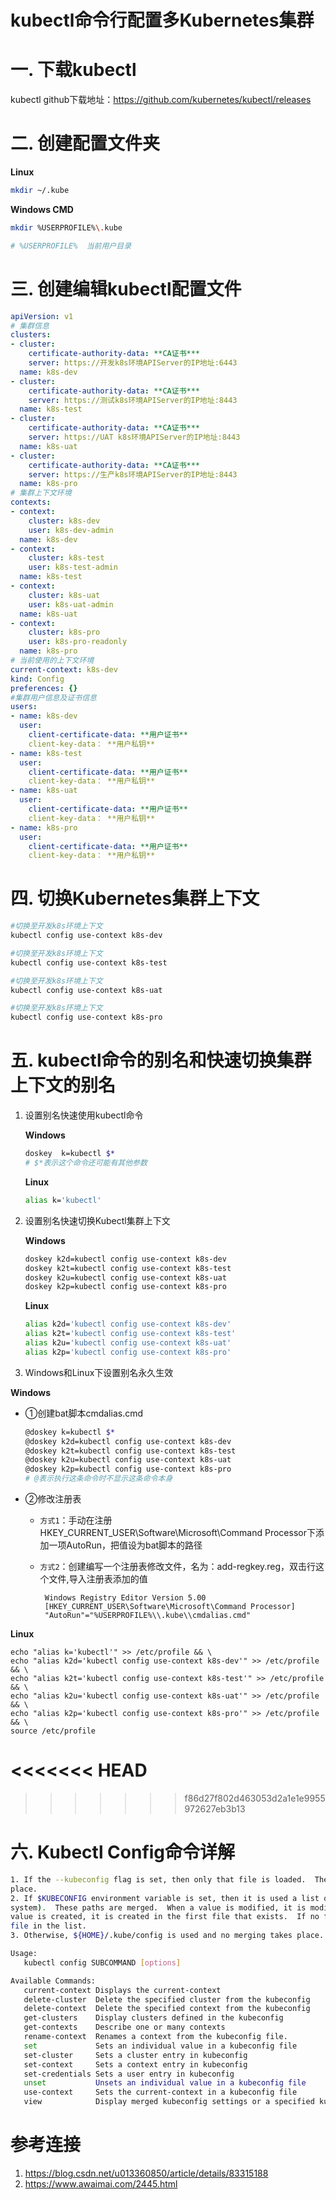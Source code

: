 # kubectl命令行配置多Kubernetes集群

# 一. 下载kubectl

kubectl github下载地址：https://github.com/kubernetes/kubectl/releases

# 二. 创建配置文件夹

**Linux**

  ```bash
  mkdir ~/.kube
  ```

**Windows CMD**

  ```bash
  mkdir %USERPROFILE%\.kube

  # %USERPROFILE%  当前用户目录  
  ```

# 三. 创建编辑kubectl配置文件

```yaml
apiVersion: v1
# 集群信息
clusters:
- cluster:
    certificate-authority-data: **CA证书***
    server: https://开发k8s环境APIServer的IP地址:6443
  name: k8s-dev
- cluster:
    certificate-authority-data: **CA证书***
    server: https://测试k8s环境APIServer的IP地址:8443
  name: k8s-test
- cluster:
    certificate-authority-data: **CA证书***
    server: https://UAT k8s环境APIServer的IP地址:8443
  name: k8s-uat
- cluster:
    certificate-authority-data: **CA证书***
    server: https://生产k8s环境APIServer的IP地址:8443
  name: k8s-pro
# 集群上下文环境
contexts:
- context:
    cluster: k8s-dev
    user: k8s-dev-admin
  name: k8s-dev
- context:
    cluster: k8s-test
    user: k8s-test-admin
  name: k8s-test
- context:
    cluster: k8s-uat
    user: k8s-uat-admin
  name: k8s-uat
- context:
    cluster: k8s-pro
    user: k8s-pro-readonly
  name: k8s-pro
# 当前使用的上下文环境  
current-context: k8s-dev
kind: Config
preferences: {}
#集群用户信息及证书信息
users:
- name: k8s-dev
  user:
    client-certificate-data: **用户证书**
    client-key-data： **用户私钥**
- name: k8s-test
  user:
    client-certificate-data: **用户证书**
    client-key-data： **用户私钥**
- name: k8s-uat
  user:
    client-certificate-data: **用户证书**
    client-key-data： **用户私钥**
- name: k8s-pro
  user:
    client-certificate-data: **用户证书**
    client-key-data： **用户私钥**

```

# 四. 切换Kubernetes集群上下文

```bash
#切换至开发k8s环境上下文
kubectl config use-context k8s-dev

#切换至开发k8s环境上下文
kubectl config use-context k8s-test

#切换至开发k8s环境上下文
kubectl config use-context k8s-uat

#切换至开发k8s环境上下文
kubectl config use-context k8s-pro
```

# 五. kubectl命令的别名和快速切换集群上下文的别名

1. 设置别名快速使用kubectl命令

    **Windows**

    ```bash
    doskey  k=kubectl $*
    # $*表示这个命令还可能有其他参数
    ```

    **Linux**

    ```bash
    alias k='kubectl'
    ```

2. 设置别名快速切换Kubectl集群上下文

    **Windows**

    ```bash
    doskey k2d=kubectl config use-context k8s-dev
    doskey k2t=kubectl config use-context k8s-test
    doskey k2u=kubectl config use-context k8s-uat
    doskey k2p=kubectl config use-context k8s-pro
    ```

    **Linux**

    ```bash
    alias k2d='kubectl config use-context k8s-dev'
    alias k2t='kubectl config use-context k8s-test'
    alias k2u='kubectl config use-context k8s-uat'
    alias k2p='kubectl config use-context k8s-pro'
    ```

3. Windows和Linux下设置别名永久生效

**Windows**
   - ①创建bat脚本cmdalias.cmd
       ```bash
       @doskey k=kubectl $*
       @doskey k2d=kubectl config use-context k8s-dev
       @doskey k2t=kubectl config use-context k8s-test
       @doskey k2u=kubectl config use-context k8s-uat
       @doskey k2p=kubectl config use-context k8s-pro
       # @表示执行这条命令时不显示这条命令本身
       ```

   - ②修改注册表
     - `方式1`：手动在注册HKEY_CURRENT_USER\Software\Microsoft\Command Processor下添加一项AutoRun，把值设为bat脚本的路径
     - `方式2`：创建编写一个注册表修改文件，名为：add-regkey.reg，双击行这个文件,导入注册表添加的值

            Windows Registry Editor Version 5.00
            [HKEY_CURRENT_USER\Software\Microsoft\Command Processor]
            "AutoRun"="%USERPROFILE%\\.kube\\cmdalias.cmd"
  
       
       

  **Linux**


    echo "alias k='kubectl'" >> /etc/profile && \
    echo "alias k2d='kubectl config use-context k8s-dev'" >> /etc/profile && \
    echo "alias k2t='kubectl config use-context k8s-test'" >> /etc/profile && \
    echo "alias k2u='kubectl config use-context k8s-uat'" >> /etc/profile && \
    echo "alias k2p='kubectl config use-context k8s-pro'" >> /etc/profile && \
    source /etc/profile

<<<<<<< HEAD
=======

>>>>>>> f86d27f802d463053d2a1e1e9955972627eb3b13
# 六. Kubectl Config命令详解

   ```bash
  1. If the --kubeconfig flag is set, then only that file is loaded.  The flag may only be set once and no merging takes
place.
  2. If $KUBECONFIG environment variable is set, then it is used a list of paths (normal path delimitting rules for your
system).  These paths are merged.  When a value is modified, it is modified in the file that defines the stanza.  When a
value is created, it is created in the first file that exists.  If no files in the chain exist, then it creates the last
file in the list.
  3. Otherwise, ${HOME}/.kube/config is used and no merging takes place.

  Usage:
      kubectl config SUBCOMMAND [options]

  Available Commands:
      current-context Displays the current-context
      delete-cluster  Delete the specified cluster from the kubeconfig
      delete-context  Delete the specified context from the kubeconfig
      get-clusters    Display clusters defined in the kubeconfig
      get-contexts    Describe one or many contexts
      rename-context  Renames a context from the kubeconfig file.
      set             Sets an individual value in a kubeconfig file
      set-cluster     Sets a cluster entry in kubeconfig
      set-context     Sets a context entry in kubeconfig
      set-credentials Sets a user entry in kubeconfig
      unset           Unsets an individual value in a kubeconfig file
      use-context     Sets the current-context in a kubeconfig file
      view            Display merged kubeconfig settings or a specified kubeconfig file
   ```

# 参考连接
1. https://blog.csdn.net/u013360850/article/details/83315188
2. https://www.awaimai.com/2445.html
